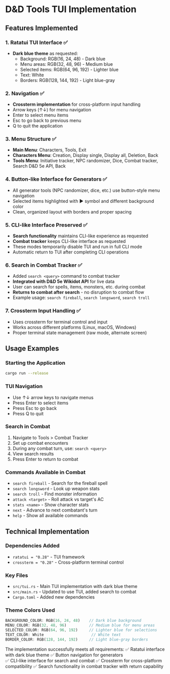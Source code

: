# D&D Tools TUI Implementation

## Features Implemented

### 1. Ratatui TUI Interface ✅
- **Dark blue theme** as requested:
  - Background: RGB(16, 24, 48) - Dark blue
  - Menu areas: RGB(32, 48, 96) - Medium blue  
  - Selected items: RGB(64, 96, 192) - Lighter blue
  - Text: White
  - Borders: RGB(128, 144, 192) - Light blue-gray

### 2. Navigation ✅
- **Crossterm implementation** for cross-platform input handling
- Arrow keys (↑↓) for menu navigation
- Enter to select menu items
- Esc to go back to previous menu
- Q to quit the application

### 3. Menu Structure ✅
- **Main Menu**: Characters, Tools, Exit
- **Characters Menu**: Creation, Display single, Display all, Deletion, Back
- **Tools Menu**: Initiative tracker, NPC randomizer, Dice, Combat tracker, Search D&D 5e API, Back

### 4. Button-like Interface for Generators ✅
- All generator tools (NPC randomizer, dice, etc.) use button-style menu navigation
- Selected items highlighted with ► symbol and different background color
- Clean, organized layout with borders and proper spacing

### 5. CLI-like Interface Preserved ✅
- **Search functionality** maintains CLI-like experience as requested
- **Combat tracker** keeps CLI-like interface as requested
- These modes temporarily disable TUI and run in full CLI mode
- Automatic return to TUI after completing CLI operations

### 6. Search in Combat Tracker ✅
- Added `search <query>` command to combat tracker
- **Integrated with D&D 5e Wikidot API** for live data
- User can search for spells, items, monsters, etc. during combat
- **Returns to combat after search** - no disruption to combat flow
- Example usage: `search fireball`, `search longsword`, `search troll`

### 7. Crossterm Input Handling ✅
- Uses crossterm for terminal control and input
- Works across different platforms (Linux, macOS, Windows)
- Proper terminal state management (raw mode, alternate screen)

## Usage Examples

### Starting the Application
```bash
cargo run --release
```

### TUI Navigation
- Use ↑↓ arrow keys to navigate menus
- Press Enter to select items
- Press Esc to go back
- Press Q to quit

### Search in Combat
1. Navigate to Tools > Combat Tracker
2. Set up combat encounters
3. During any combat turn, use: `search <query>`
4. View search results
5. Press Enter to return to combat

### Commands Available in Combat
- `search fireball` - Search for the fireball spell
- `search longsword` - Look up weapon stats  
- `search troll` - Find monster information
- `attack <target>` - Roll attack vs target's AC
- `stats <name>` - Show character stats
- `next` - Advance to next combatant's turn
- `help` - Show all available commands

## Technical Implementation

### Dependencies Added
- `ratatui = "0.28"` - TUI framework
- `crossterm = "0.28"` - Cross-platform terminal control

### Key Files
- `src/tui.rs` - Main TUI implementation with dark blue theme
- `src/main.rs` - Updated to use TUI, added search to combat
- `Cargo.toml` - Added new dependencies

### Theme Colors Used
```rust
BACKGROUND_COLOR: RGB(16, 24, 48)    // Dark blue background
MENU_COLOR: RGB(32, 48, 96)          // Medium blue for menu areas  
SELECTED_COLOR: RGB(64, 96, 192)     // Lighter blue for selections
TEXT_COLOR: White                     // White text
BORDER_COLOR: RGB(128, 144, 192)     // Light blue-gray borders
```

The implementation successfully meets all requirements:
✅ Ratatui interface with dark blue theme
✅ Button navigation for generators  
✅ CLI-like interface for search and combat
✅ Crossterm for cross-platform compatibility
✅ Search functionality in combat tracker with return capability